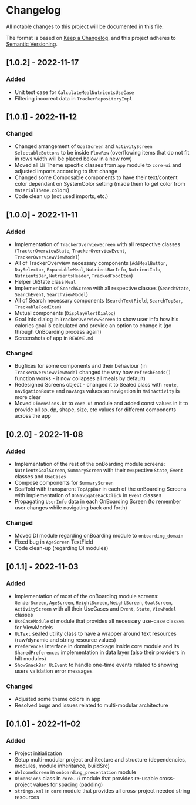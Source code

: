 # Changelog

All notable changes to this project will be documented in this file.

The format is based on [Keep a Changelog](https://keepachangelog.com/en/1.0.0/),
and this project adheres to [Semantic Versioning](https://semver.org/spec/v2.0.0.html).

## [1.0.2] - 2022-11-17
### Added
* Unit test case for `CalculateMealNutrientsUseCase`
* Filtering incorrect data in `TrackerRepositoryImpl`

## [1.0.1] - 2022-11-12

### Changed
* Changed arrangement of `GoalScreen` and `ActivityScreen` `SelectableButtons` to be inside `FlowRow` (overflowing items that do not fit in rows width will be placed below in a new row)
* Moved all Ui Theme specific classes from `app` module to `core-ui` and adjusted imports according to that change
* Changed some Composable components to have their text/content color dependant on SystemColor setting (made them to get color from `MaterialTheme.colors`) 
* Code clean up (not used imports, etc.)


## [1.0.0] - 2022-11-11
### Added
* Implementation of `TrackerOverviewScreen` with all respective classes (`TrackerOverviewState`, `TrackerOverviewEvent`, `TrackerOverviewViewModel`)
* All of TrackerOverview necessary components (`AddMealButton`, `DaySelector`, `ExpandableMeal`, `NutrientBarInfo`, `NutrientInfo`, `NutrientsBar`, `NutrientsHeader`, `TrackedFoodItem`)
* Helper UiState class `Meal`
* Implementation of `SearchScreen` with all respective classes (`SearchState`, `SearchEvent`, `SearchViewModel`)
* All of Search necessary components (`SearchTextField`, `SearchTopBar`, `TrackableFoodItem`)
* Mutual components (`DisplayAlertDialog`)
* Goal Info dialog in `TrackerOverviewScreen` to show user info how his calories goal is calculated and provide an option to change it (go through OnBoarding process again)
* Screenshots of app in `README.md`

### Changed
* Bugfixes for some components and their behaviour (in `TrackerOverviewViewModel` changed the way how `refreshFoods()` function works - it now collapses all meals by default)
* Redesigned Screens object - changed it to Sealed class with `route`, `navigationRoute` and `navArgs` values so navigation in `MainActivity` is more clear
* Moved `Dimensions.kt` to `core-ui` module and added const values in it to provide all sp, dp, shape, size, etc values for different components across the app

## [0.2.0] - 2022-11-08

### Added
* Implementation of the rest of the onBoarding module screens: `NutrientsGoalScreen`, `SummaryScreen` with their respective `State`, `Event` classes and `UseCases`
* Compose components for `SummaryScreen`
* Scaffold with transparent `TopAppBar` in each of the onBoarding Screens with implementation of `OnNavigateBackClick` in `Event` classes
* Propagating `UserInfo` data in each OnBoarding Screen (to remember user changes while navigating back and forth)

### Changed
* Moved DI module regarding onBoarding module to `onboarding_domain`
* Fixed bug in `AgeScreen` TextField
* Code clean-up (regarding DI modules)

## [0.1.1] - 2022-11-03

### Added
* Implementation of most of the onBoarding module screens: `GenderScreen`, `AgeScreen`, `HeightScreen`, `WeightScreen`, `GoalScreen`, `ActivityScreen` with all their UseCases and `Event`, `State`, `ViewModel` classes
* `UseCaseModule` di module that provides all necessary use-case classes for ViewModels
* `UiText` sealed utility class to have a wrapper around text resources (raw/dynamic and string resource values)
* `Preferences` interface in domain package inside core module and its `SharedPreferences` implementation in data layer (also their providers in hilt modules)
* `ShowSnackBar UiEvent` to handle one-time events related to showing users validation error messages

### Changed
* Adjusted some theme colors in app
* Resolved bugs and issues related to multi-modular architecture

## [0.1.0] - 2022-11-02

### Added
* Project initialization
* Setup multi-modular project architecture and structure (dependencies, modules, module inheritance, buildSrc)
* `WelcomeScreen` in `onboarding_presentation` module
* `Dimensions` class in `core-ui` module that provides re-usable cross-project values for spacing (padding)
* `strings.xml` in `core` module that provides all cross-project needed string resources 